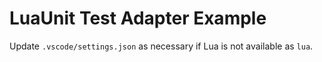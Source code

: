 # LuaUnit Test Adapter Example

Update `.vscode/settings.json` as necessary if Lua is not available as `lua`.